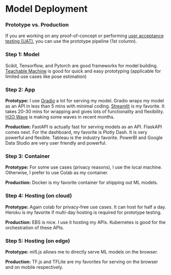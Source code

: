 # Model Deployment

### Prototype vs. Production

If you are working on any proof-of-concept or performing [user acceptance testing (UAT)](https://www.functionize.com/blog/user-acceptance-testing/), you can use the prototype pipeline (1st column).

### Step 1: Model

Scikit, Tensorflow, and Pytorch are good frameworks for model building. [Teachable Machine](https://teachablemachine.withgoogle.com/) is good for quick and easy prototyping (applicable for limited use cases like pose estimation)

### Step 2: App

**Prototype:** I use [Gradio](https://www.gradio.app/) a lot for serving my model. Gradio wraps my model as an API in less than 5 mins with minimal coding. [Streamlit](https://www.streamlit.io/) is my favorite. It takes 20-30 mins for wrapping and gives lots of functionality and flexibility. [H2O Wave](https://h2oai.github.io/wave/) is making some waves in recent months.

**Production:** FastAPI is actually fast for serving models as an API. FlaskAPI comes next. For the dashboard, my favorite is Plotly Dash. It is very powerful and flexible. Tableau is the industry favorite. PowerBI and Google Data Studio are very user friendly and powerful.

### Step 3: Container

**Prototype:** For some use cases (privacy reasons), I use the local machine. Otherwise, I prefer to use Colab as my container.

**Production:** Docker is my favorite container for shipping out ML models.

### Step 4: Hosting (on cloud)

**Prototype:** Again colab for privacy-free use cases. It can host for half a day. Heroku is my favorite if multi-day hosting is required for prototype testing.

**Production:** EBS is nice. I use it hosting my APIs. Kubernetes is good for the orchestration of these APIs.

### Step 5: Hosting (on edge)

**Prototype:** ml5.js allows me to directly serve ML models on the browser.

**Production:** TF.js and TFLite are my favorites for serving on the browser and on mobile respectively.